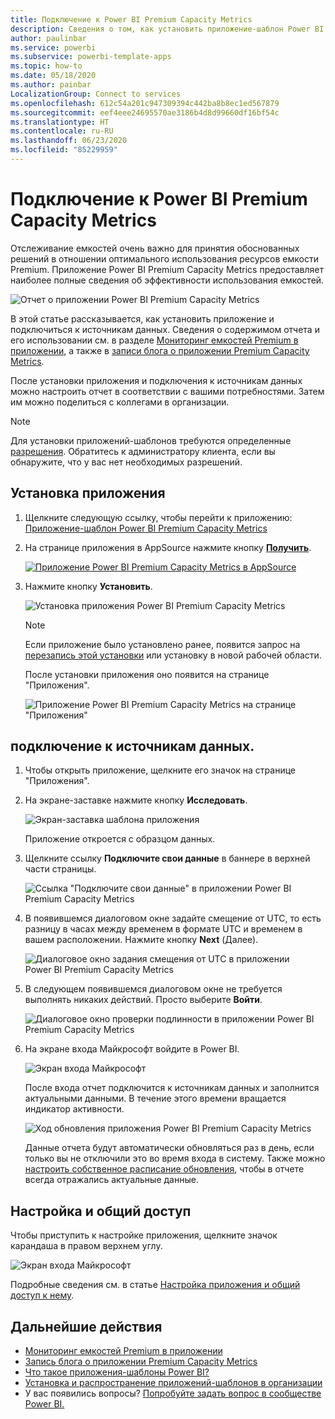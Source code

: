```yaml
---
title: Подключение к Power BI Premium Capacity Metrics
description: Сведения о том, как установить приложение-шаблон Power BI Premium Capacity Metrics и подключиться к данным
author: paulinbar
ms.service: powerbi
ms.subservice: powerbi-template-apps
ms.topic: how-to
ms.date: 05/18/2020
ms.author: painbar
LocalizationGroup: Connect to services
ms.openlocfilehash: 612c54a201c947309394c442ba8b8ec1ed567879
ms.sourcegitcommit: eef4eee24695570ae3186b4d8d99660df16bf54c
ms.translationtype: HT
ms.contentlocale: ru-RU
ms.lasthandoff: 06/23/2020
ms.locfileid: "85229959"
---
```

# <a name="connect-to-power-bi-premium-capacity-metrics"></a>Подключение к Power BI Premium Capacity Metrics
Отслеживание емкостей очень важно для принятия обоснованных решений в отношении оптимального использования ресурсов емкости Premium. Приложение Power BI Premium Capacity Metrics предоставляет наиболее полные сведения об эффективности использования емкостей.

![Отчет о приложении Power BI Premium Capacity Metrics](media/service-connect-to-pbi-premium-capacity-metrics/service-pbi-premium-capacity-metrics-app-report.png)

В этой статье рассказывается, как установить приложение и подключиться к источникам данных. Сведения о содержимом отчета и его использовании см. в разделе [Мониторинг емкостей Premium в приложении](../service-admin-premium-monitor-capacity.md), а также в [записи блога о приложении Premium Capacity Metrics](https://powerbi.microsoft.com/blog/premium-capacity-metrics-app-new-health-center-with-kpis-to-explore-relevant-metrics-and-steps-to-mitigate-issues/).

После установки приложения и подключения к источникам данных можно настроить отчет в соответствии с вашими потребностями. Затем им можно поделиться с коллегами в организации.

> [!NOTE]
> Для установки приложений-шаблонов требуются определенные [разрешения](./service-template-apps-install-distribute.md#prerequisites). Обратитесь к администратору клиента, если вы обнаружите, что у вас нет необходимых разрешений.

## <a name="install-the-app"></a>Установка приложения

1. Щелкните следующую ссылку, чтобы перейти к приложению: [Приложение-шаблон Power BI Premium Capacity Metrics](https://app.powerbi.com/groups/me/getapps/services/pbi_pcmm.capacity-metrics-dxt)

1. На странице приложения в AppSource нажмите кнопку [**Получить**](https://app.powerbi.com/groups/me/getapps/services/pbi_pcmm.capacity-metrics-dxt).

    [![Приложение Power BI Premium Capacity Metrics в AppSource](media/service-connect-to-pbi-premium-capacity-metrics/service-pbi-premium-capacity-metrics-app-appsource-get-it-now.png)](https://app.powerbi.com/groups/me/getapps/services/pbi_pcmm.capacity-metrics-dxt)

1. Нажмите кнопку **Установить**. 

    ![Установка приложения Power BI Premium Capacity Metrics](media/service-connect-to-pbi-premium-capacity-metrics/service-pbi-premium-capacity-metric-select-install.png)

    > [!NOTE]
    > Если приложение было установлено ранее, появится запрос на [перезапись этой установки](./service-template-apps-install-distribute.md#update-a-template-app) или установку в новой рабочей области.

    После установки приложения оно появится на странице "Приложения".

   ![Приложение Power BI Premium Capacity Metrics на странице "Приложения"](media/service-connect-to-pbi-premium-capacity-metrics/service-pbi-premium-capacity-metrics-app-apps-page-icon.png)

## <a name="connect-to-data-sources"></a>подключение к источникам данных.

1. Чтобы открыть приложение, щелкните его значок на странице "Приложения".

1. На экране-заставке нажмите кнопку **Исследовать**.

   ![Экран-заставка шаблона приложения](media/service-connect-to-pbi-premium-capacity-metrics/service-pbi-premium-capacity-metrics-app-splash-screen.png)

   Приложение откроется с образцом данных.

1. Щелкните ссылку **Подключите свои данные** в баннере в верхней части страницы.

   ![Ссылка "Подключите свои данные" в приложении Power BI Premium Capacity Metrics](media/service-connect-to-pbi-premium-capacity-metrics/service-pbi-premium-capacity-metrics-app-connect-data.png)

1. В появившемся диалоговом окне задайте смещение от UTC, то есть разницу в часах между временем в формате UTC и временем в вашем расположении. Нажмите кнопку **Next** (Далее).
  
   ![Диалоговое окно задания смещения от UTC в приложении Power BI Premium Capacity Metrics](media/service-connect-to-pbi-premium-capacity-metrics/service-pbi-premium-capacity-metrics-app-setutc-dialog.png)

1. В следующем появившемся диалоговом окне не требуется выполнять никаких действий. Просто выберите **Войти**.

   ![Диалоговое окно проверки подлинности в приложении Power BI Premium Capacity Metrics](media/service-connect-to-pbi-premium-capacity-metrics/service-pbi-premium-capacity-metrics-app-authentication-dialog.png)

1. На экране входа Майкрософт войдите в Power BI.

   ![Экран входа Майкрософт](media/service-connect-to-pbi-premium-capacity-metrics/service-pbi-premium-capacity-metrics-app-microsoft-login.png)

   После входа отчет подключится к источникам данных и заполнится актуальными данными. В течение этого времени вращается индикатор активности.

   ![Ход обновления приложения Power BI Premium Capacity Metrics](media/service-connect-to-pbi-premium-capacity-metrics/service-pbi-premium-capacity-metrics-app-refresh-monitor.png)

   Данные отчета будут автоматически обновляться раз в день, если только вы не отключили это во время входа в систему. Также можно [настроить собственное расписание обновления](./refresh-scheduled-refresh.md), чтобы в отчете всегда отражались актуальные данные.

## <a name="customize-and-share"></a>Настройка и общий доступ

Чтобы приступить к настройке приложения, щелкните значок карандаша в правом верхнем углу.

 ![Экран входа Майкрософт](media/service-connect-to-pbi-premium-capacity-metrics/service-pbi-premium-capacity-metrics-app-customize.png)

Подробные сведения см. в статье [Настройка приложения и общий доступ к нему](./service-template-apps-install-distribute.md#customize-and-share-the-app).

## <a name="next-steps"></a>Дальнейшие действия
* [Мониторинг емкостей Premium в приложении](../admin/service-admin-premium-monitor-capacity.md)
* [Запись блога о приложении Premium Capacity Metrics](https://powerbi.microsoft.com/blog/premium-capacity-metrics-app-new-health-center-with-kpis-to-explore-relevant-metrics-and-steps-to-mitigate-issues/)
* [Что такое приложения-шаблоны Power BI?](./service-template-apps-overview.md)
* [Установка и распространение приложений-шаблонов в организации](./service-template-apps-install-distribute.md)
* У вас появились вопросы? [Попробуйте задать вопрос в сообществе Power BI.](https://community.powerbi.com/)